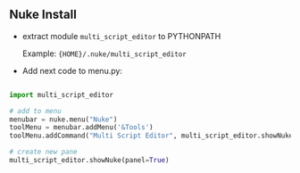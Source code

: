 ## Nuke Install

  - extract module `multi_script_editor` to PYTHONPATH

    Example: `{HOME}/.nuke/multi_script_editor`
  - Add next code to menu.py:

```python

import multi_script_editor

# add to menu
menubar = nuke.menu("Nuke")
toolMenu = menubar.addMenu('&Tools')
toolMenu.addCommand("Multi Script Editor", multi_script_editor.showNuke)

# create new pane
multi_script_editor.showNuke(panel=True)
```
